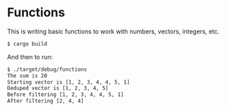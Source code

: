 # Functions

This is writing basic functions to work with numbers, vectors, integers, etc.

```bash
$ cargo build
```

And then to run:

```bash
$ ./target/debug/functions
The sum is 20
Starting vector is [1, 2, 3, 4, 4, 5, 1]
Deduped vector is [1, 2, 3, 4, 5]
Before filtering [1, 2, 3, 4, 4, 5, 1]
After filtering [2, 4, 4]
```
